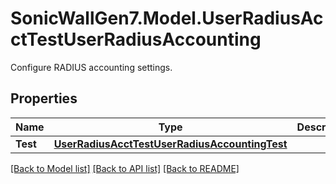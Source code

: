 # SonicWallGen7.Model.UserRadiusAcctTestUserRadiusAccounting
Configure RADIUS accounting settings.

## Properties

Name | Type | Description | Notes
------------ | ------------- | ------------- | -------------
**Test** | [**UserRadiusAcctTestUserRadiusAccountingTest**](UserRadiusAcctTestUserRadiusAccountingTest.md) |  | [optional] 

[[Back to Model list]](../README.md#documentation-for-models) [[Back to API list]](../README.md#documentation-for-api-endpoints) [[Back to README]](../README.md)

